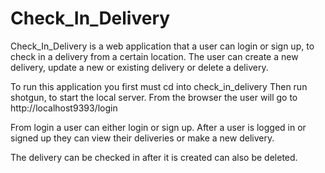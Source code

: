 # Check_In_Delivery

 Check_In_Delivery is a web application that a user can login or sign up, to check in a delivery from a certain location. The user can create a new delivery,
 update a new or existing delivery or delete a delivery. 
 
 To run this application you first must cd into check_in_delivery
 Then run shotgun, to start the local server.
 From the browser the user will go to http://localhost9393/login
 
 From login a user can either login or sign up.
 After a user is logged in or signed up they can view their deliveries or make a new delivery.
 
 The delivery can be checked in after it is created can also be deleted.
 

